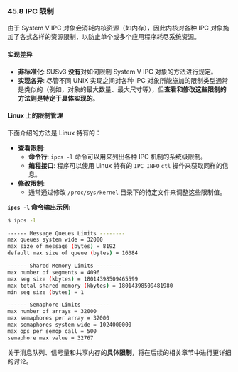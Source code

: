 ### **45.8 IPC 限制**

由于 System V IPC 对象会消耗内核资源（如内存），因此内核对各种 IPC 对象施加了各式各样的资源限制，以防止单个或多个应用程序耗尽系统资源。

#### **实现差异**

  * **非标准化**: SUSv3 **没有**对如何限制 System V IPC 对象的方法进行规定。
  * **实现各异**: 尽管不同 UNIX 实现之间对各种 IPC 对象所能施加的限制类型通常是类似的（例如，对象的最大数量、最大尺寸等），但**查看和修改这些限制的方法则是特定于具体实现的**。

#### **Linux 上的限制管理**

下面介绍的方法是 Linux 特有的：

  * **查看限制**:
      * **命令行**: `ipcs -l` 命令可以用来列出各种 IPC 机制的系统级限制。
      * **编程接口**: 程序可以使用 Linux 特有的 `IPC_INFO` `ctl` 操作来获取同样的信息。
  * **修改限制**:
      * 通常通过修改 `/proc/sys/kernel` 目录下的特定文件来调整这些限制值。

**`ipcs -l` 命令输出示例:**

```bash
$ ipcs -l

------ Message Queues Limits --------
max queues system wide = 32000
max size of message (bytes) = 8192
default max size of queue (bytes) = 16384

------ Shared Memory Limits --------
max number of segments = 4096
max seg size (kbytes) = 18014398509465599
max total shared memory (kbytes) = 18014398509481980
min seg size (bytes) = 1

------ Semaphore Limits --------
max number of arrays = 32000
max semaphores per array = 32000
max semaphores system wide = 1024000000
max ops per semop call = 500
semaphore max value = 32767
```

关于消息队列、信号量和共享内存的**具体限制**，将在后续的相关章节中进行更详细的讨论。